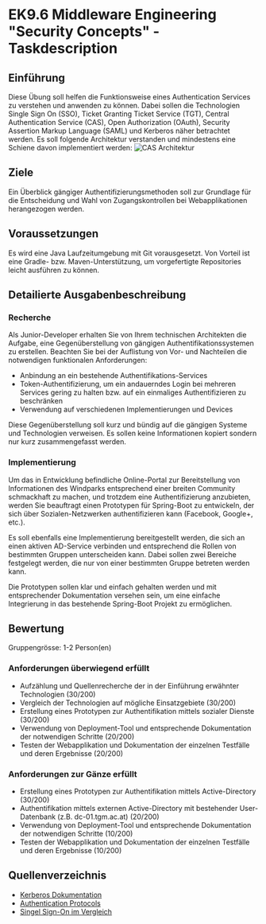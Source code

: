 # EK9.6 Middleware Engineering "Security Concepts" - Taskdescription

## Einführung 
Diese Übung soll helfen die Funktionsweise eines Authentication Services zu verstehen und anwenden zu können. Dabei sollen die Technologien Single Sign On (SSO), Ticket Granting Ticket Service (TGT), Central Authentication Service (CAS), Open Authorization (OAuth), Security Assertion Markup Language (SAML) und Kerberos näher betrachtet werden. Es soll folgende Architektur verstanden und mindestens eine Schiene davon implementiert werden: ![CAS Architektur](https://apereo.github.io/cas/5.3.x/images/cas_architecture.png)

## Ziele
Ein Überblick gängiger Authentifizierungsmethoden soll zur Grundlage für die Entscheidung und Wahl von Zugangskontrollen bei Webapplikationen herangezogen werden.

## Voraussetzungen
Es wird eine Java Laufzeitumgebung mit Git vorausgesetzt. Von Vorteil ist eine Gradle- bzw. Maven-Unterstützung, um vorgefertigte Repositories leicht ausführen zu können.

## Detailierte Ausgabenbeschreibung
### Recherche
Als Junior-Developer erhalten Sie von Ihrem technischen Architekten die Aufgabe, eine Gegenüberstellung von gängigen Authentifikationssystemen zu erstellen. Beachten Sie bei der Auflistung von Vor- und Nachteilen die notwendigen funktionalen Anforderungen:

+ Anbindung an ein bestehende Authentifikations-Services
+ Token-Authentifizierung, um ein andauerndes Login bei mehreren Services gering zu halten bzw. auf ein einmaliges Authentifizieren zu beschränken
+ Verwendung auf verschiedenen Implementierungen und Devices

Diese Gegenüberstellung soll kurz und bündig auf die gängigen Systeme und Technologien verweisen. Es sollen keine Informationen kopiert sondern nur kurz zusammengefasst werden.

### Implementierung
Um das in Entwicklung befindliche Online-Portal zur Bereitstellung von Informationen des Windparks entsprechend einer breiten Community schmackhaft zu machen, und trotzdem eine Authentifizierung anzubieten, werden Sie beauftragt einen Prototypen für Spring-Boot zu entwickeln, der sich über Sozialen-Netzwerken authentifizieren kann (Facebook, Google+, etc.).

Es soll ebenfalls eine Implementierung bereitgestellt werden, die sich an einen aktiven AD-Service verbinden und entsprechend die Rollen von bestimmten Gruppen unterscheiden kann. Dabei sollen zwei Bereiche festgelegt werden, die nur von einer bestimmten Gruppe betreten werden kann.

Die Prototypen sollen klar und einfach gehalten werden und mit entsprechender Dokumentation versehen sein, um eine einfache Integrierung in das bestehende Spring-Boot Projekt zu ermöglichen.


## Bewertung
Gruppengrösse: 1-2 Person(en)
### Anforderungen **überwiegend erfüllt**
+ Aufzählung und Quellenrecherche der in der Einführung erwähnter Technologien (30/200)
+ Vergleich der Technologien auf mögliche Einsatzgebiete (30/200)
+ Erstellung eines Prototypen zur Authentifikation mittels sozialer Dienste (30/200)
+ Verwendung von Deployment-Tool und entsprechende Dokumentation der notwendigen Schritte (20/200)
+ Testen der Webapplikation und Dokumentation der einzelnen Testfälle und deren Ergebnisse (20/200)

### Anforderungen **zur Gänze erfüllt**
+ Erstellung eines Prototypen zur Authentifikation mittels Active-Directory (30/200)
+ Authentifikation mittels externen Active-Directory mit bestehender User-Datenbank (z.B. dc-01.tgm.ac.at) (20/200)
+ Verwendung von Deployment-Tool und entsprechende Dokumentation der notwendigen Schritte (10/200)
+ Testen der Webapplikation und Dokumentation der einzelnen Testfälle und deren Ergebnisse (10/200)

## Quellenverzeichnis
* [Kerberos Dokumentation](http://www.kerberos.org/docs/index.html)
* [Authentication Protocols](https://www.getkisi.com/blog/authentication-protocols-overview)
* [Singel Sign-On im Vergleich](https://dafrk-blog.com/de/sso-kerberos-saml-oauth-sap/)
